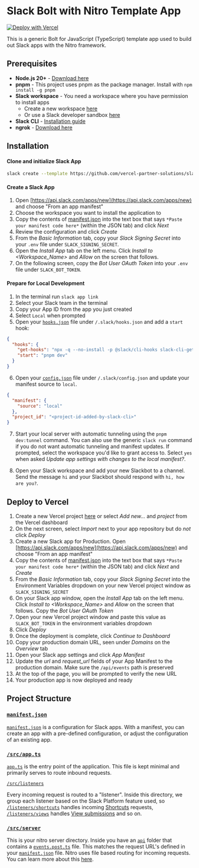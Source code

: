 
# Slack Bolt with Nitro Template App
[![Deploy with Vercel](https://vercel.com/button)](https://vercel.com/new/clone?repository-url=https%3A%2F%2Fgithub.com%2Fmalewis5%2Fbolt-nitro-starter-template&env=SLACK_SIGNING_SECRET,SLACK_BOT_TOKEN&envDescription=These%20environment%20variables%20are%20required%20to%20deploy%20your%20Slack%20App.&envLink=https%3A%2F%2Fapi.slack.com%2Fapps&project-name=slackbot-with-nitro&repository-name=slackbot-with-nitro)

This is a generic Bolt for JavaScript (TypeScript) template app used to build out Slack apps with the Nitro framework.

## Prerequisites
- **Node.js 20+** - [Download here](https://nodejs.org/)
- **pnpm** - This project uses pnpm as the package manager. Install with `npm install -g pnpm`
- **Slack workspace** - You need a workspace where you have permission to install apps
  - Create a new workspace [here](https://slack.com/create)
  - Or use a Slack developer sandbox [here](https://api.slack.com/developer-program)
- **Slack CLI** - [Installation guide](https://tools.slack.dev/slack-cli/guides/installing-the-slack-cli-for-mac-and-linux)
- **ngrok** - [Download here](https://ngrok.com/downloads)

## Installation
#### Clone and initialize Slack App
   ```bash
   slack create --template https://github.com/vercel-partner-solutions/slack-bolt-nitro-template.git
   ```

#### Create a Slack App

1. Open [https://api.slack.com/apps/new](https://api.slack.com/apps/new) and choose "From an app manifest"
2. Choose the workspace you want to install the application to
3. Copy the contents of [manifest.json](./manifest.json) into the text box that says `*Paste your manifest code here*` (within the JSON tab) and click _Next_
4. Review the configuration and click _Create_
5. From the _Basic Information_ tab, copy your _Slack Signing Secret_ into your `.env` file under `SLACK_SIGNING_SECRET`.
6. Open the _Install App_ tab on the left menu. Click _Install to <Workspace_Name>_ and _Allow_ on the screen that follows.
7. On the following screen, copy the _Bot User OAuth Token_ into your `.env` file under `SLACK_BOT_TOKEN`.


#### Prepare for Local Development

1. In the terminal run `slack app link`
2. Select your Slack team in the terminal
3. Copy your App ID from the app you just created
4. Select `Local` when prompted
5. Open your [`hooks.json`](./.slack/hooks.json) file under `/.slack/hooks.json` and add a `start` hook:
```json
{
  "hooks": {
    "get-hooks": "npx -q --no-install -p @slack/cli-hooks slack-cli-get-hooks",
    "start": "pnpm dev"
  }
}
```
6. Open your [`config.json`](./.slack/config.json) file under `/.slack/config.json` and update your manifest source to `local`.
```json
{
  "manifest": {
    "source": "local"
  },
  "project_id": "<project-id-added-by-slack-cli>"
}
```
7. Start your local server with automatic tunneling using the `pnpm dev:tunnel` command. You can also use the generic `slack run` command if you do not want automatic tunneling and manifest updates. If prompted, select the workspace you'd like to grant access to. Select `yes` when asked _Update app settings with changes to the local manifest?_.

8. Open your Slack workspace and add your new Slackbot to a channel. Send the message `hi` and your Slackbot should respond with `hi, how are you?`.

## Deploy to Vercel
1. Create a new Vercel project [here](https://www.vercel.com/new) or select _Add new..._ and _project_ from the Vercel dashboard
2. On the next screen, select *Import* next to your app repository but do *not* click _Deploy_
3. Create a new Slack app for Production. Open [https://api.slack.com/apps/new](https://api.slack.com/apps/new) and choose "From an app manifest"
4. Copy the contents of [manifest.json](./manifest.json) into the text box that says `*Paste your manifest code here*` (within the JSON tab) and click _Next_ and _Create_
5. From the _Basic Information_ tab, copy your _Slack Signing Secret_ into the Environment Variables dropdown on your new Vercel project window as `SLACK_SIGNING_SECRET`
6. On your Slack app window, open the _Install App_ tab on the left menu. Click _Install to <Workspace_Name>_ and _Allow_ on the screen that follows. Copy the _Bot User OAuth Token_
7. Open your new Vercel project window and paste this value as `SLACK_BOT_TOKEN` in the environment variables dropdown
8. Click _Deploy_
9. Once the deployment is complete, click _Continue to Dashboard_
10. Copy your production domain URL, seen under  _Domains_ on the _Overview_ tab
11. Open your Slack app settings and click _App Manifest_
12. Update the _url_ and _request_url_ fields of your App Manifest to the production domain. Make sure the `/api/events` path is preserved
13. At the top of the page, you will be prompted to verify the new URL
14. Your production app is now deployed and ready

## Project Structure

### [`manifest.json`](./manifest.json)

[`manifest.json`](./manifest.json) is a configuration for Slack apps. With a manifest, you can create an app with a pre-defined configuration, or adjust the configuration of an existing app.

### [`/src/app.ts`](./src/app.ts)

[`app.ts`](./src/app.ts) is the entry point of the application. This file is kept minimal and primarily serves to route inbound requests.

[`/src/listeners`](./src/listeners)

Every incoming request is routed to a "listener". Inside this directory, we group each listener based on the Slack Platform feature used, so [`/listeners/shortcuts`](./src/listeners/shortcuts/index.ts) handles incoming [Shortcuts](https://api.slack.com/interactivity/shortcuts) requests, [`/listeners/views`](./src/listeners/views/index.ts) handles [View submissions](https://api.slack.com/reference/interaction-payloads/views#view_submission) and so on.

### [`/src/server`](./src/server)

This is your nitro server directory. Inside you have an [`api`](./src/server/api) folder that contains a [`events.post.ts`](./src/server/api/events.post.ts) file. This matches the request URL's defined in your [`manifest.json`](./manifest.json) file. Nitro uses file based routing for incoming requests. You can learn more about this [here](https://nitro.build/guide/routing).
